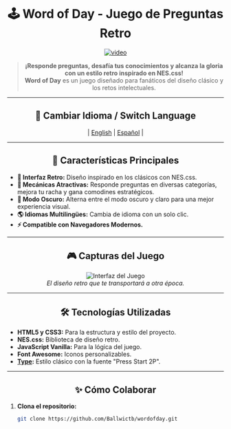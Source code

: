 <a id="spanish-section"></a>

<div align="center">

# 🕹️ Word of Day - Juego de Preguntas Retro

[![video](https://img.youtube.com/vi/0qag-QTKIQc/0.jpg)](https://youtu.be/0qag-QTKIQc)

> **¡Responde preguntas, desafía tus conocimientos y alcanza la gloria con un estilo retro inspirado en NES.css!**  
> **Word of Day** es un juego diseñado para fanáticos del diseño clásico y los retos intelectuales.

</div>

---

<div align="center">

## 🌟 Cambiar Idioma / Switch Language
| [English](#english-section) | [Español](#spanish-section) |

</div>

---

<div align="center">

## 🚀 **Características Principales**
</div>

- **🎨 Interfaz Retro:** Diseño inspirado en los clásicos con NES.css.  
- **🧠 Mecánicas Atractivas:** Responde preguntas en diversas categorías, mejora tu racha y gana comodines estratégicos.  
- **🌙 Modo Oscuro:** Alterna entre el modo oscuro y claro para una mejor experiencia visual.  
- **🌎 Idiomas Multilingües:** Cambia de idioma con un solo clic.  
- **⚡ Compatible con Navegadores Modernos.**

---

<div align="center">

## 🎮 **Capturas del Juego**
![Interfaz del Juego](./assets/Galaxy-Fold2.png)  
_El diseño retro que te transportará a otra época._

</div>

---

<div align="center">

## 🛠️ **Tecnologías Utilizadas**
</div>

- **HTML5 y CSS3:** Para la estructura y estilo del proyecto.  
- **NES.css:** Biblioteca de diseño retro.  
- **JavaScript Vanilla:** Para la lógica del juego.  
- **Font Awesome:** Iconos personalizables.  
- **[Type](https://type.ieslaarboleda.com):** Estilo clásico con la fuente "Press Start 2P".

---

<div align="center">

## ✨ **Cómo Colaborar**
</div>

1. **Clona el repositorio:**

   ```bash
   git clone https://github.com/Ballwictb/wordofday.git
